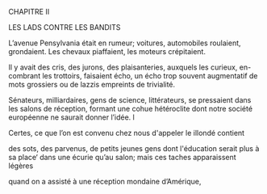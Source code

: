  



CHAPITRE II

LES LADS CONTRE LES BANDITS

L’avenue Pensylvania était en rumeur; voitures, automobiles roulaient,
grondaient. Les chevaux piaffaient, les moteurs crépitaient.

Il y avait des cris, des jurons, des plaisanteries, auxquels les curieux, en-
combrant les trottoirs, faisaient écho, un écho trop souvent augmentatif de
mots grossiers ou de lazzis empreints de trivialité.

Sénateurs, milliardaires, gens de science, littérateurs, se pressaient dans
les salons de réception, formant une cohue hétéroclite dont notre société
européenne ne saurait donner l’idée. l

Certes, ce que l’on est convenu chez nous d'appeler le illondé contient

des sots, des parvenus, de petits jeunes gens dont l'éducation serait plus à
sa place‘ dans une écurie qu’au salon; mais ces taches apparaissent légères

quand on a assisté à une réception mondaine d’Amérique,

  

